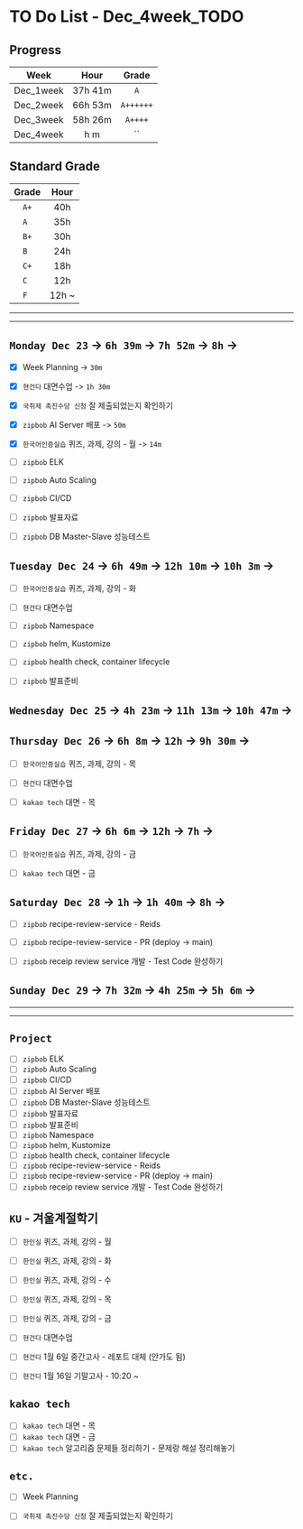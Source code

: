 # TO Do List - Dec_4week_TODO

## Progress
| Week | Hour | Grade |
|:---:|:---:|:---:|
|Dec_1week|37h 41m|`A`|
|Dec_2week|66h 53m|`A++++++`|
|Dec_3week|58h 26m|`A++++`|
|Dec_4week|h m|``|


## Standard Grade
| Grade | Hour |
|:---:|:---:|
|`A+`|40h|
|`A `|35h|
|`B+`|30h|
|`B `|24h|
|`C+`|18h|
|`C `|12h|
|`F `|12h ~|


---
---

## `Monday Dec 23` -> `6h 39m` -> `7h 52m` -> `8h` ->
- [x] Week Planning -> `30m`
- [x] `현건다` 대면수업 -> `1h 30m`
- [x] `국취제 촉진수당 신청` 잘 제출되었는지 확인하기
- [x] `zipbob` AI Server 배포 -> `50m`
- [x] `한국어인증실습` 퀴즈, 과제, 강의 - 월 -> `14m`
- [ ] `zipbob` ELK
- [ ] `zipbob` Auto Scaling
- [ ] `zipbob` CI/CD
- [ ] `zipbob` 발표자료 
- [ ] `zipbob` DB Master-Slave 성능테스트


## `Tuesday Dec 24` -> `6h 49m` -> `12h 10m` -> `10h 3m` ->
- [ ] `한국어인증실습` 퀴즈, 과제, 강의 - 화
- [ ] `현건다` 대면수업
- [ ] `zipbob` Namespace 
- [ ] `zipbob` helm, Kustomize 
- [ ] `zipbob` health check, container lifecycle 
- [ ] `zipbob` 발표준비 


## `Wednesday Dec 25` -> `4h 23m` -> `11h 13m` -> `10h 47m` -> 



## `Thursday Dec 26` -> `6h 8m` -> `12h` -> `9h 30m` ->
- [ ] `한국어인증실습` 퀴즈, 과제, 강의 - 목
- [ ] `현건다` 대면수업
- [ ] `kakao tech` 대면 - 목


## `Friday Dec 27` -> `6h 6m` -> `12h` -> `7h` ->
- [ ] `한국어인증실습` 퀴즈, 과제, 강의 - 금
- [ ] `kakao tech` 대면 - 금
 

## `Saturday Dec 28` -> `1h` -> `1h 40m` -> `8h` ->
- [ ] `zipbob` recipe-review-service - Reids 
- [ ] `zipbob` recipe-review-service - PR (deploy -> main) 
- [ ] `zipbob` receip review service 개발 - Test Code 완성하기 


## `Sunday Dec 29` -> `7h 32m` -> `4h 25m` -> `5h 6m` ->


---
---
## `Project`
- [ ] `zipbob` ELK
- [ ] `zipbob` Auto Scaling
- [ ] `zipbob` CI/CD
- [ ] `zipbob` AI Server 배포
- [ ] `zipbob` DB Master-Slave 성능테스트
- [ ] `zipbob` 발표자료 
- [ ] `zipbob` 발표준비 
- [ ] `zipbob` Namespace 
- [ ] `zipbob` helm, Kustomize 
- [ ] `zipbob` health check, container lifecycle 
- [ ] `zipbob` recipe-review-service - Reids 
- [ ] `zipbob` recipe-review-service - PR (deploy -> main) 
- [ ] `zipbob` receip review service 개발 - Test Code 완성하기 

## `KU` - 겨울계절학기
- [ ] `한인실` 퀴즈, 과제, 강의 - 월
- [ ] `한인실` 퀴즈, 과제, 강의 - 화
- [ ] `한인실` 퀴즈, 과제, 강의 - 수
- [ ] `한인실` 퀴즈, 과제, 강의 - 목
- [ ] `한인실` 퀴즈, 과제, 강의 - 금
- [ ] `현건다` 대면수업
- [ ] `현건다` 1월 6일 중간고사 - 레포트 대체 (안가도 됨)
- [ ] `현건다` 1월 16일 기말고사 - 10:20 ~


## `kakao tech`
- [ ] `kakao tech` 대면 - 목
- [ ] `kakao tech` 대면 - 금
- [ ] `kakao tech` 알고리즘 문제들 정리하기 - 문제랑 해설 정리해놓기

## `etc.`
- [ ] Week Planning
- [ ] `국취제 촉진수당 신청` 잘 제출되었는지 확인하기



<!-- ## `Spring`
- [ ] `Cloud Native Spring In Action`

## `Kubernetes`
- [ ] `Kubernetes` 애플리케이션 배포를위한 고급 설정 - Read

## `Algorithm`
- [ ] `알고리즘문제해결전략` read -->


<br><br>

<!-- > `개인공부` : `6h 30m` -> `25h 36m` -> `22h 19m` -> -->

<br><br>

<!-- 
## `Java`
## `OPIc`
## `토익` 
-->






